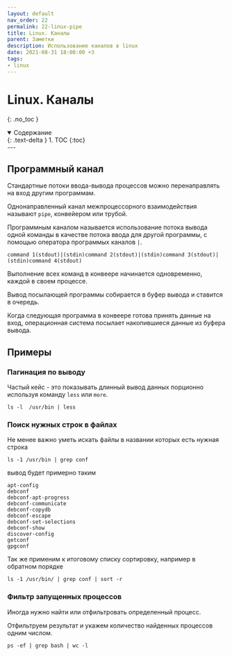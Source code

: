 ```yaml
---
layout: default
nav_order: 22
permalink: 22-linux-pipe
title: Linux. Каналы
parent: Заметки
description: Использование каналов в linux
date: 2021-08-31 18:00:00 +3
tags:
- linux
---
```


# Linux. Каналы
{: .no_toc }

<details open markdown="block">
  <summary>
    Содержание
  </summary>
  {: .text-delta }
1. TOC
{:toc}
</details>
---

## Программный канал

Стандартные потоки ввода-вывода процессов можно перенаправлять на вход другим программам.

Однонаправленный канал межпроцессорного взаимодействия называют `pipe`, конвейером или трубой.

Программным каналом называется использование потока вывода одной команды в качестве потока ввода для другой программы, с помощью оператора программых каналов `|`.

```shell
command 1(stdout)|(stdin)command 2(stdout)|(stdin)command 3(stdout)|(stdin)command 4(stdout)
```

Выполнение всех команд в конвеере начинается одновременно, каждой в своем процессе.
 
Вывод посылающей программы собирается в буфер вывода и ставится в очередь. 

Когда следующая программа в конвеере готова принять данные на вход, операционная система посылает накопившиеся данные из буфера вывода.

## Примеры

### Пагинация по выводу

Частый кейс - это показывать длинный вывод данных порционно используя команду `less` или `more`.

```shell
ls -l  /usr/bin | less
```

### Поиск нужных строк в файлах

Не менее важно уметь искать файлы в названии которых есть нужная строка

```shell
ls -1 /usr/bin | grep conf
```

вывод будет примерно таким

```shell
apt-config
debconf
debconf-apt-progress
debconf-communicate
debconf-copydb
debconf-escape
debconf-set-selections
debconf-show
discover-config
getconf
gpgconf
```

Так же применим к итоговому списку сортировку, например в обратном порядке

```shell
ls -1 /usr/bin/ | grep conf | sort -r
```

### Фильтр запущенных процессов

Иногда нужно найти или отфильтровать определенный процесс.

Отфильтруем результат и укажем количество найденных процессов одним числом.

```shell
ps -ef | grep bash | wc -l
```

